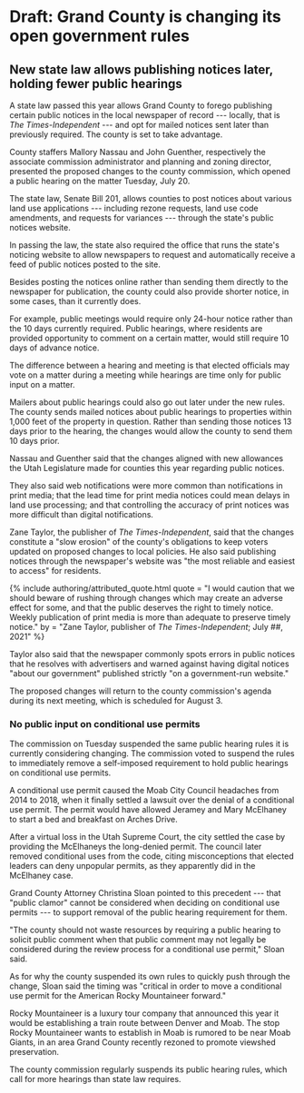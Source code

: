 # Draft: Grand County is changing its open government rules

## New state law allows publishing notices later, holding fewer public hearings

A state law passed this year allows Grand County to forego publishing certain public notices in the local newspaper of record --- locally, that is *The Times-Independent* --- and opt for mailed notices sent later than previously required. The county is set to take advantage.

County staffers Mallory Nassau and John Guenther, respectively the associate commission administrator and planning and zoning director, presented the proposed changes to the county commission, which opened a public hearing on the matter Tuesday, July 20.

The state law, Senate Bill 201, allows counties to post notices about various land use applications --- including rezone requests, land use code amendments, and requests for variances --- through the state's public notices website.

In passing the law, the state also required the office that runs the state's noticing website to allow newspapers to request and automatically receive a feed of public notices posted to the site.

Besides posting the notices online rather than sending them directly to the newspaper for publication, the county could also provide shorter notice, in some cases, than it currently does.

For example, public meetings would require only 24-hour notice rather than the 10 days currently required. Public hearings, where residents are provided opportunity to comment on a certain matter, would still require 10 days of advance notice.

The difference between a hearing and meeting is that elected officials may vote on a matter during a meeting while hearings are time only for public input on a matter.

Mailers about public hearings could also go out later under the new rules. The county sends mailed notices about public hearings to properties within 1,000 feet of the property in question. Rather than sending those notices 13 days prior to the hearing, the changes would allow the county to send them 10 days prior.

Nassau and Guenther said that the changes aligned with new allowances the Utah Legislature made for counties this year regarding public notices.

They also said web notifications were more common than notifications in print media; that the lead time for print media notices could mean delays in land use processing; and that controlling the accuracy of print notices was more difficult than digital notifications.

Zane Taylor, the publisher of *The Times-Independent*, said that the changes constitute a "slow erosion" of the county's obligations to keep voters updated on proposed changes to local policies. He also said publishing notices through the newspaper's website was "the most reliable and easiest to access" for residents.

{% include authoring/attributed_quote.html
    quote = "I would caution that we should beware of rushing through changes which may create an adverse effect for some, and that the public deserves the right to timely notice. Weekly publication of print media is more than adequate to preserve timely notice."
    by = "Zane Taylor, publisher of *The Times-Independent*; July ##, 2021"
%}

Taylor also said that the newspaper commonly spots errors in public notices that he resolves with advertisers and warned against having digital notices "about our government" published strictly "on a government-run website."

The proposed changes will return to the county commission's agenda during its next meeting, which is scheduled for August 3.

### No public input on conditional use permits

The commission on Tuesday suspended the same public hearing rules it is currently considering changing. The commission voted to suspend the rules to immediately remove a self-imposed requirement to hold public hearings on conditional use permits.

A conditional use permit caused the Moab City Council headaches from 2014 to 2018, when it finally settled a lawsuit over the denial of a conditional use permit. The permit would have allowed Jeramey and Mary McElhaney to start a bed and breakfast on Arches Drive.

After a virtual loss in the Utah Supreme Court, the city settled the case by providing the McElhaneys the long-denied permit. The council later removed conditional uses from the code, citing misconceptions that elected leaders can deny unpopular permits, as they apparently did in the McElhaney case.

Grand County Attorney Christina Sloan pointed to this precedent --- that "public clamor" cannot be considered when deciding on conditional use permits --- to support removal of the public hearing requirement for them.

"The county should not waste resources by requiring a public hearing to solicit public comment when that public comment may not legally be considered during the review process for a conditional use permit," Sloan said.

As for why the county suspended its own rules to quickly push through the change, Sloan said the timing was "critical in order to move a conditional use permit for the American Rocky Mountaineer forward."

Rocky Mountaineer is a luxury tour company that announced this year it would be establishing a train route between Denver and Moab. The stop Rocky Mountaineer wants to establish in Moab is rumored to be near Moab Giants, in an area Grand County recently rezoned to promote viewshed preservation.

The county commission regularly suspends its public hearing rules, which call for more hearings than state law requires.
